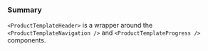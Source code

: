 ### Summary

`<ProductTemplateHeader>` is a wrapper around the `<ProductTemplateNavigation />` and `<ProductTemplateProgress />` components.
